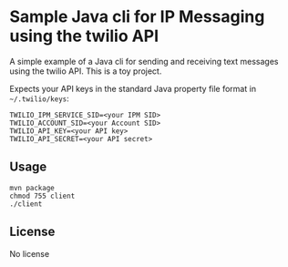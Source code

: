 # Sample Java cli for IP Messaging using the twilio API

A simple example of a Java cli for sending and receiving text messages using the twilio API. This is a toy project.

Expects your API keys in the standard Java property file format in `~/.twilio/keys`:

    TWILIO_IPM_SERVICE_SID=<your IPM SID>
    TWILIO_ACCOUNT_SID=<your Account SID>
    TWILIO_API_KEY=<your API key>
    TWILIO_API_SECRET=<your API secret>

## Usage

    mvn package
    chmod 755 client
    ./client

## License

No license
